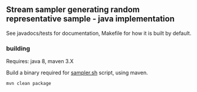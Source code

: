 ## Stream sampler generating random representative sample - java implementation

See javadocs/tests for documentation, Makefile for how it is built by default.

### building
Requires: java 8, maven 3.X

Build a binary required for [sampler.sh](../) script, using maven.
```
mvn clean package
```

